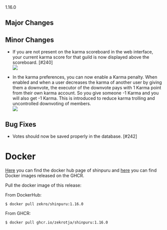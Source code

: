 1.16.0

## Major Changes



## Minor Changes

- If you are not present on the karma scoreboard in the web interface, your current karma score for that guild is now displayed above the scoreboard. [#240]  
![](https://i.imgur.com/tA4dpC0.png)

- In the karma preferences, you can now enable a Karma penalty. When enabled and when a user decreases the karma of another user by giving them a downvote, the executor of the downvote pays with 1 Karma point from their own karma account. So you give someone -1 Karma and you will also get -1 Karma. This is introduced to reduce karma trolling and uncontrolled downvoting of members.    
![](https://i.imgur.com/Ert3Tdd.png)

## Bug Fixes

- Votes should now be saved properly in the database. [#242]

# Docker

[Here](https://hub.docker.com/r/zekro/shinpuru) you can find the docker hub page of shinpuru and [here](https://github.com/zekroTJA?tab=packages&repo_name=shinpuru) you can find Docker images released on the GHCR.

Pull the docker image of this release:

From DockerHub:

```
$ docker pull zekro/shinpuru:1.16.0
```

From GHCR:

```
$ docker pull ghcr.io/zekrotja/shinpuru:1.16.0
```
